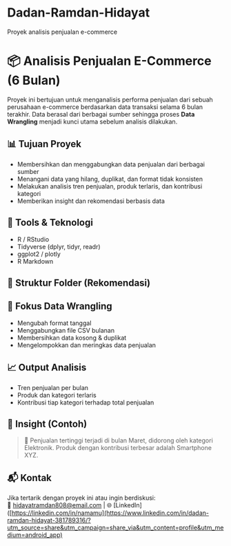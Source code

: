 # Dadan-Ramdan-Hidayat
Proyek analisis penjualan e-commerce
# 📦 Analisis Penjualan E-Commerce (6 Bulan)

Proyek ini bertujuan untuk menganalisis performa penjualan dari sebuah perusahaan e-commerce berdasarkan data transaksi selama 6 bulan terakhir. Data berasal dari berbagai sumber sehingga proses **Data Wrangling** menjadi kunci utama sebelum analisis dilakukan.

## 📊 Tujuan Proyek
- Membersihkan dan menggabungkan data penjualan dari berbagai sumber
- Menangani data yang hilang, duplikat, dan format tidak konsisten
- Melakukan analisis tren penjualan, produk terlaris, dan kontribusi kategori
- Memberikan insight dan rekomendasi berbasis data

## 🧰 Tools & Teknologi
- R / RStudio
- Tidyverse (dplyr, tidyr, readr)
- ggplot2 / plotly
- R Markdown

## 📁 Struktur Folder (Rekomendasi)


## 🧹 Fokus Data Wrangling
- Mengubah format tanggal
- Menggabungkan file CSV bulanan
- Membersihkan data kosong & duplikat
- Mengelompokkan dan meringkas data penjualan

## 📈 Output Analisis
- Tren penjualan per bulan
- Produk dan kategori terlaris
- Kontribusi tiap kategori terhadap total penjualan

## 🧠 Insight (Contoh)
> 📌 Penjualan tertinggi terjadi di bulan Maret, didorong oleh kategori Elektronik. Produk dengan kontribusi terbesar adalah Smartphone XYZ.

## 📬 Kontak
Jika tertarik dengan proyek ini atau ingin berdiskusi:  
📧 hidayatramdan808@email.com | 🌐 [LinkedIn]([https://linkedin.com/in/namamu](https://www.linkedin.com/in/dadan-ramdan-hidayat-381789316/?utm_source=share&utm_campaign=share_via&utm_content=profile&utm_medium=android_app)
